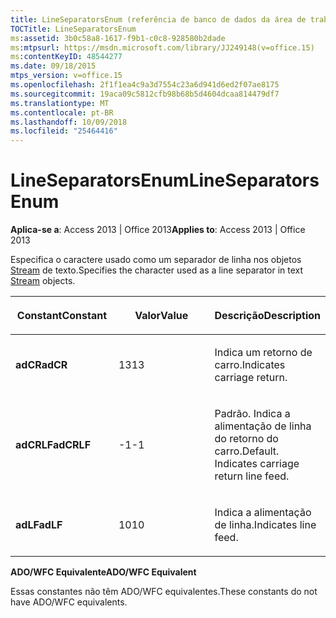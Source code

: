 ```yaml
---
title: LineSeparatorsEnum (referência de banco de dados da área de trabalho do Access)
TOCTitle: LineSeparatorsEnum
ms:assetid: 3b0c58a8-1617-f9b1-c0c8-928580b2dade
ms:mtpsurl: https://msdn.microsoft.com/library/JJ249148(v=office.15)
ms:contentKeyID: 48544277
ms.date: 09/18/2015
mtps_version: v=office.15
ms.openlocfilehash: 2f1f1ea4c9a3d7554c23a6d941d6ed2f07ae8175
ms.sourcegitcommit: 19aca09c5812cfb98b68b5d4604dcaa814479df7
ms.translationtype: MT
ms.contentlocale: pt-BR
ms.lasthandoff: 10/09/2018
ms.locfileid: "25464416"
---
```

# <a name="lineseparatorsenum"></a><span data-ttu-id="b3726-102">LineSeparatorsEnum</span><span class="sxs-lookup"><span data-stu-id="b3726-102">LineSeparatorsEnum</span></span>


<span data-ttu-id="b3726-103">**Aplica-se a**: Access 2013 | Office 2013</span><span class="sxs-lookup"><span data-stu-id="b3726-103">**Applies to**: Access 2013 | Office 2013</span></span>

<span data-ttu-id="b3726-104">Especifica o caractere usado como um separador de linha nos objetos [Stream](stream-object-ado.md) de texto.</span><span class="sxs-lookup"><span data-stu-id="b3726-104">Specifies the character used as a line separator in text [Stream](stream-object-ado.md) objects.</span></span>

<table>
<colgroup>
<col style="width: 33%" />
<col style="width: 33%" />
<col style="width: 33%" />
</colgroup>
<thead>
<tr class="header">
<th><p><span data-ttu-id="b3726-105">Constant</span><span class="sxs-lookup"><span data-stu-id="b3726-105">Constant</span></span></p></th>
<th><p><span data-ttu-id="b3726-106">Valor</span><span class="sxs-lookup"><span data-stu-id="b3726-106">Value</span></span></p></th>
<th><p><span data-ttu-id="b3726-107">Descrição</span><span class="sxs-lookup"><span data-stu-id="b3726-107">Description</span></span></p></th>
</tr>
</thead>
<tbody>
<tr class="odd">
<td><p><span data-ttu-id="b3726-108"><strong>adCR</strong></span><span class="sxs-lookup"><span data-stu-id="b3726-108"><strong>adCR</strong></span></span></p></td>
<td><p><span data-ttu-id="b3726-109">13</span><span class="sxs-lookup"><span data-stu-id="b3726-109">13</span></span></p></td>
<td><p><span data-ttu-id="b3726-110">Indica um retorno de carro.</span><span class="sxs-lookup"><span data-stu-id="b3726-110">Indicates carriage return.</span></span></p></td>
</tr>
<tr class="even">
<td><p><span data-ttu-id="b3726-111"><strong>adCRLF</strong></span><span class="sxs-lookup"><span data-stu-id="b3726-111"><strong>adCRLF</strong></span></span></p></td>
<td><p><span data-ttu-id="b3726-112">-1</span><span class="sxs-lookup"><span data-stu-id="b3726-112">-1</span></span></p></td>
<td><p><span data-ttu-id="b3726-p101">Padrão. Indica a alimentação de linha do retorno do carro.</span><span class="sxs-lookup"><span data-stu-id="b3726-p101">Default. Indicates carriage return line feed.</span></span></p></td>
</tr>
<tr class="odd">
<td><p><span data-ttu-id="b3726-115"><strong>adLF</strong></span><span class="sxs-lookup"><span data-stu-id="b3726-115"><strong>adLF</strong></span></span></p></td>
<td><p><span data-ttu-id="b3726-116">10</span><span class="sxs-lookup"><span data-stu-id="b3726-116">10</span></span></p></td>
<td><p><span data-ttu-id="b3726-117">Indica a alimentação de linha.</span><span class="sxs-lookup"><span data-stu-id="b3726-117">Indicates line feed.</span></span></p></td>
</tr>
</tbody>
</table>


<span data-ttu-id="b3726-118">**ADO/WFC Equivalente**</span><span class="sxs-lookup"><span data-stu-id="b3726-118">**ADO/WFC Equivalent**</span></span>

<span data-ttu-id="b3726-119">Essas constantes não têm ADO/WFC equivalentes.</span><span class="sxs-lookup"><span data-stu-id="b3726-119">These constants do not have ADO/WFC equivalents.</span></span>

